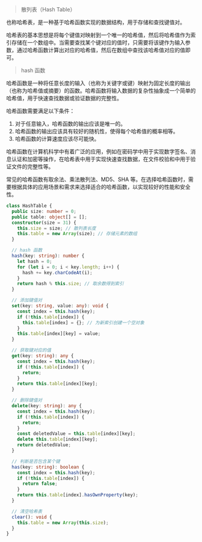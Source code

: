 > 散列表（Hash Table）

也称哈希表，是一种基于哈希函数实现的数据结构，用于存储和查找键值对。

哈希表的基本思想是将每个键值对映射到一个唯一的哈希值，然后将哈希值作为索引存储在一个数组中。当需要查找某个键对应的值时，只需要将该键作为输入参数，通过哈希函数计算出对应的哈希值，然后在数组中查找该哈希值对应的值即可。

> hash 函数

哈希函数是一种将任意长度的输入（也称为关键字或键）映射为固定长度的输出（也称为哈希值或摘要）的函数。哈希函数将输入数据的复杂性抽象成一个简单的哈希值，用于快速查找数据或验证数据的完整性。

哈希函数需要满足以下条件：

1. 对于任意输入，哈希函数的输出应该是唯一的。
2. 哈希函数的输出应该具有较好的随机性，使得每个哈希值的概率相等。
3. 哈希函数的计算速度应该尽可能快。

哈希函数在计算机科学中有着广泛的应用，例如在密码学中用于实现数字签名、消息认证和加密等操作，在哈希表中用于实现快速查找数据，在文件校验和中用于验证文件的完整性等。

常见的哈希函数有取余法、乘法散列法、MD5、SHA 等。在选择哈希函数时，需要根据具体的应用场景和需求来选择适合的哈希函数，以实现较好的性能和安全性。

```typescript
class HashTable {
  public size: number = 0;
  public table: object[] = [];
  constructor(size = 31) {
    this.size = size; // 散列表长度
    this.table = new Array(size); // 存储元素的数组
  }

  // hash 函数
  hash(key: string): number {
    let hash = 0;
    for (let i = 0; i < key.length; i++) {
      hash += key.charCodeAt(i);
    }
    return hash % this.size; // 取余数得到索引
  }

  // 添加键值对
  set(key: string, value: any): void {
    const index = this.hash(key);
    if (!this.table[index]) {
      this.table[index] = {}; // 为新索引创建一个空对象
    }
    this.table[index][key] = value;
  }

  // 获取键对应的值
  get(key: string): any {
    const index = this.hash(key);
    if (!this.table[index]) {
      return;
    }
    return this.table[index][key];
  }

  // 删除键值对
  delete(key: string): any {
    const index = this.hash(key);
    if (!this.table[index]) {
      return;
    }
    const deletedValue = this.table[index][key];
    delete this.table[index][key];
    return deletedValue;
  }

  // 判断是否包含某个键
  has(key: string): boolean {
    const index = this.hash(key);
    if (!this.table[index]) {
      return false;
    }
    return this.table[index].hasOwnProperty(key);
  }

  // 清空哈希表
  clear(): void {
    this.table = new Array(this.size);
  }
}
```
